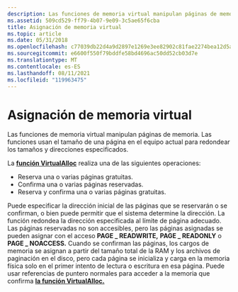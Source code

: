 ```yaml
---
description: Las funciones de memoria virtual manipulan páginas de memoria. Las funciones usan el tamaño de una página en el equipo actual para redondear los tamaños y direcciones especificados.
ms.assetid: 509cd529-ff79-4b07-9e09-3c5ae65f6cba
title: Asignación de memoria virtual
ms.topic: article
ms.date: 05/31/2018
ms.openlocfilehash: c77039db22d4a9d2897e1269e3ee82902c81fae2274bea12d5a7f7abbaa9e7d9
ms.sourcegitcommit: e6600f550f79bddfe58bd4696ac50dd52cb03d7e
ms.translationtype: MT
ms.contentlocale: es-ES
ms.lasthandoff: 08/11/2021
ms.locfileid: "119963475"
---
```

# <a name="allocating-virtual-memory"></a>Asignación de memoria virtual

Las funciones de memoria virtual manipulan páginas de memoria. Las funciones usan el tamaño de una página en el equipo actual para redondear los tamaños y direcciones especificados.

La [**función VirtualAlloc**](/windows/win32/api/memoryapi/nf-memoryapi-virtualalloc) realiza una de las siguientes operaciones:

-   Reserva una o varias páginas gratuitas.
-   Confirma una o varias páginas reservadas.
-   Reserva y confirma una o varias páginas gratuitas.

Puede especificar la dirección inicial de las páginas que se reservarán o se confirman, o bien puede permitir que el sistema determine la dirección. La función redondea la dirección especificada al límite de página adecuado. Las páginas reservadas no son accesibles, pero las páginas asignadas se pueden asignar con el acceso **PAGE \_ READWRITE,** **PAGE \_ READONLY** o **PAGE \_ NOACCESS.** Cuando se confirman las páginas, los cargos de memoria se asignan a partir del tamaño total de la RAM y los archivos de paginación en el disco, pero cada página se inicializa y carga en la memoria física solo en el primer intento de lectura o escritura en esa página. Puede usar referencias de puntero normales para acceder a la memoria que confirma [**la función VirtualAlloc.**](/windows/win32/api/memoryapi/nf-memoryapi-virtualalloc)

 

 
